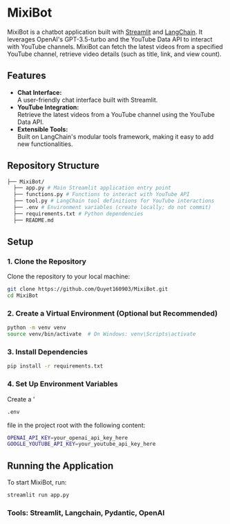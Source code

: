 # MixiBot

MixiBot is a chatbot application built with [Streamlit](https://streamlit.io/) and [LangChain](https://github.com/hwchase17/langchain). It leverages OpenAI's GPT-3.5-turbo and the YouTube Data API to interact with YouTube channels. MixiBot can fetch the latest videos from a specified YouTube channel, retrieve video details (such as title, link, and view count).

## Features

- **Chat Interface:**  
  A user-friendly chat interface built with Streamlit.
- **YouTube Integration:**  
  Retrieve the latest videos from a YouTube channel using the YouTube Data API.
- **Extensible Tools:**  
  Built on LangChain's modular tools framework, making it easy to add new functionalities.

## Repository Structure
```bash
├── MixiBot/
  ├── app.py # Main Streamlit application entry point
  ├── functions.py # Functions to interact with YouTube API
  ├── tool.py # LangChain tool definitions for YouTube interactions
  ├── .env # Environment variables (create locally; do not commit)
  ├── requirements.txt # Python dependencies
  ├── README.md
```
## Setup

### 1. Clone the Repository

Clone the repository to your local machine:

```bash
git clone https://github.com/Quyet160903/MixiBot.git
cd MixiBot
```

### 2. Create a Virtual Environment (Optional but Recommended)
```bash
python -m venv venv
source venv/bin/activate  # On Windows: venv\Scripts\activate
```

### 3. Install Dependencies
```bash
pip install -r requirements.txt
```

### 4. Set Up Environment Variables
Create a '
```bash
.env 
```
file in the project root with the following content:
```bash
OPENAI_API_KEY=your_openai_api_key_here
GOOGLE_YOUTUBE_API_KEY=your_youtube_api_key_here
```

## Running the Application
To start MixiBot, run:
```bash
streamlit run app.py
```

### Tools: Streamlit, Langchain, Pydantic, OpenAI
